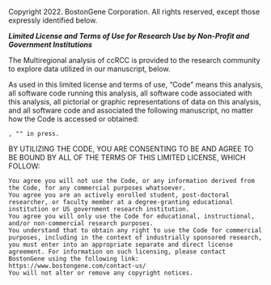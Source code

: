 Copyright 2022. BostonGene Corporation. All rights reserved, except those expressly identified below.

***Limited License and Terms of Use for Research Use by Non-Profit and Government Institutions***

The Multiregional analysis of ccRCC is provided to the research community to explore data utilized in our manuscript, below.

As used in this limited license and terms of use, “Code” means this analysis, all software code running this analysis, all software code associated with this analysis, all pictorial or graphic representations of data on this analysis, and all software code and associated the following manuscript, no matter how the Code is accessed or obtained:

    , "" in press.

BY UTILIZING THE CODE, YOU ARE CONSENTING TO BE AND AGREE TO BE BOUND BY ALL OF THE TERMS OF THIS LIMITED LICENSE, WHICH FOLLOW:

    You agree you will not use the Code, or any information derived from the Code, for any commercial purposes whatsoever.
    You agree you are an actively enrolled student, post-doctoral researcher, or faculty member at a degree-granting educational institution or US government research institution.
    You agree you will only use the Code for educational, instructional, and/or non-commercial research purposes.
    You understand that to obtain any right to use the Code for commercial purposes, including in the context of industrially sponsored research, you must enter into an appropriate separate and direct license agreement. For information on such licensing, please contact BostonGene using the following link: https://www.bostongene.com/contact-us/
    You will not alter or remove any copyright notices.

